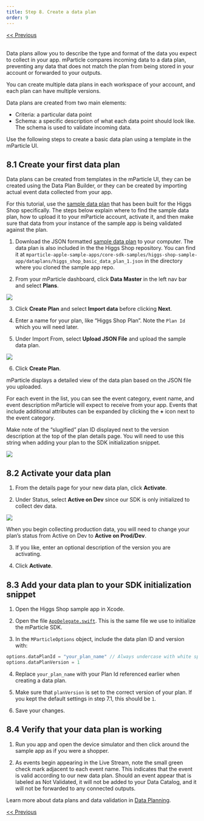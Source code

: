 ```yaml
---
title: Step 8. Create a data plan
order: 9
---
```

<a href="/developers/tutorials/ios/track-users/" style="position:relative; float:left"><< Previous</a>
<br/>
<br/>

Data plans allow you to describe the type and format of the data you expect to collect in your app. mParticle compares incoming data to a data plan, preventing any data that does not match the plan from being stored in your account or forwarded to your outputs.

You can create multiple data plans in each workspace of your account, and each plan can have multiple versions.

Data plans are created from two main elements:

* Criteria: a particular data point
* Schema: a specific description of what each data point should look like. The schema is used to validate incoming data.

Use the following steps to create a basic data plan using a template in the mParticle UI.

## 8.1 Create your first data plan

Data plans can be created from templates in the mParticle UI, they can be created using the Data Plan Builder, or they can be created by importing actual event data collected from your app.

For this tutorial, use the [sample data plan](https://github.com/mParticle/mparticle-apple-sample-apps/blob/main/core-sdk-samples/higgs-shop-sample-app/dataplans/higgs_shop_basic_data_plan_1.json) that has been built for the Higgs Shop specifically. The steps below explain where to find the sample data plan, how to upload it to your mParticle account, activate it, and then make sure that data from your instance of the sample app is being validated against the plan.

1. Download the JSON formatted [sample data plan](https://github.com/mParticle/mparticle-apple-sample-apps/blob/main/core-sdk-samples/higgs-shop-sample-app/dataplans/higgs_shop_basic_data_plan_1.json) to your computer. The data plan is also included in the the Higgs Shop repository. You can find it at `mparticle-apple-sample-apps/core-sdk-samples/higgs-shop-sample-app/dataplans/higgs_shop_basic_data_plan_1.json` in the directory where you cloned the sample app repo.

2. From your mParticle dashboard, click **Data Master** in the left nav bar and select **Plans**.

![](/images/ios-e2e-screenshots/6-create-a-data-plan/create-a-data-plan-1.png)

3. Click **Create Plan** and select **Import data** before clicking **Next**.

4. Enter a name for your plan, like “Higgs Shop Plan”. Note the `Plan Id` which you will need later.

5. Under Import From, select **Upload JSON File** and upload the sample data plan.

![](/images/ios-e2e-screenshots/6-create-a-data-plan/create-a-data-plan-2.png)

6. Click **Create Plan**.

mParticle displays a detailed view of the data plan based on the JSON file you uploaded.

For each event in the list, you can see the event category, event name, and event description mParticle will expect to receive from your app. Events that include additional attributes can be expanded by clicking the **+** icon next to the event category.

<aside>
    Make note of the “slugified” plan ID displayed next to the version description at the top of the plan details page. You will need to use this string when adding your plan to the SDK initialization snippet.
</aside>

![](/images/ios-e2e-screenshots/6-create-a-data-plan/create-a-data-plan-3.png)

## 8.2 Activate your data plan

1. From the details page for your new data plan, click **Activate**.

2. Under Status, select **Active on Dev** since our SDK is only initialized to collect dev data.

![](/images/ios-e2e-screenshots/6-create-a-data-plan/create-a-data-plan-4.png)

When you begin collecting production data, you will need to change your plan’s status from Active on Dev to **Active on Prod/Dev**.

3. If you like, enter an optional description of the version you are activating.

4. Click **Activate**.

## 8.3 Add your data plan to your SDK initialization snippet

1. Open the Higgs Shop sample app in Xcode.

2. Open the file [`AppDelegate.swift`](https://github.com/mParticle/mparticle-apple-sample-apps/blob/main/core-sdk-samples/higgs-shop-sample-app/HiggsShopSampleApp/AppDelegate.swift). This is the same file we use to initialize the mParticle SDK.

3. In the `MParticleOptions` object, include the data plan ID and version with:

~~~swift
options.dataPlanId = "your_plan_name" // Always undercase with white space replaced with '_'
options.dataPlanVersion = 1
~~~

4. Replace `your_plan_name` with your Plan Id referenced earlier when creating a data plan.

5. Make sure that `planVersion` is set to the correct version of your plan. If you kept the default settings in step 7.1, this should be `1`.

6. Save your changes.

## 8.4 Verify that your data plan is working

1. Run you app and open the device simulator and then click around the sample app as if you were a shopper.

2. As events begin appearing in the Live Stream, note the small green check mark adjacent to each event name. This indicates that the event is valid according to our new data plan. Should an event appear that is labeled as Not Validated, it will not be added to your Data Catalog, and it will not be forwarded to any connected outputs.

Learn more about data plans and data validation in [Data Planning](https://docs.mparticle.com/guides/data-master/data-planning/).

<a href="/developers/tutorials/ios/track-users/" style="position:relative; float:left"><< Previous</a> 